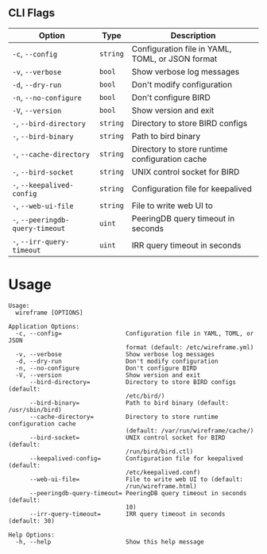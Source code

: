 <!-- Code generated DO NOT EDIT -->
## CLI Flags
| Option | Type | Description |
|--------|------|-------------|
| `-c`, `--config` | `string` | Configuration file in YAML, TOML, or JSON format |
| `-v`, `--verbose` | `bool` | Show verbose log messages |
| `-d`, `--dry-run` | `bool` | Don't modify configuration |
| `-n`, `--no-configure` | `bool` | Don't configure BIRD |
| `-V`, `--version` | `bool` | Show version and exit |
| `-`, `--bird-directory` | `string` | Directory to store BIRD configs |
| `-`, `--bird-binary` | `string` | Path to bird binary |
| `-`, `--cache-directory` | `string` | Directory to store runtime configuration cache |
| `-`, `--bird-socket` | `string` | UNIX control socket for BIRD |
| `-`, `--keepalived-config` | `string` | Configuration file for keepalived |
| `-`, `--web-ui-file` | `string` | File to write web UI to |
| `-`, `--peeringdb-query-timeout` | `uint` | PeeringDB query timeout in seconds |
| `-`, `--irr-query-timeout` | `uint` | IRR query timeout in seconds |
# Usage
```
Usage:
  wireframe [OPTIONS]

Application Options:
  -c, --config=                  Configuration file in YAML, TOML, or JSON
                                 format (default: /etc/wireframe.yml)
  -v, --verbose                  Show verbose log messages
  -d, --dry-run                  Don't modify configuration
  -n, --no-configure             Don't configure BIRD
  -V, --version                  Show version and exit
      --bird-directory=          Directory to store BIRD configs (default:
                                 /etc/bird/)
      --bird-binary=             Path to bird binary (default: /usr/sbin/bird)
      --cache-directory=         Directory to store runtime configuration cache
                                 (default: /var/run/wireframe/cache/)
      --bird-socket=             UNIX control socket for BIRD (default:
                                 /run/bird/bird.ctl)
      --keepalived-config=       Configuration file for keepalived (default:
                                 /etc/keepalived.conf)
      --web-ui-file=             File to write web UI to (default:
                                 /run/wireframe.html)
      --peeringdb-query-timeout= PeeringDB query timeout in seconds (default:
                                 10)
      --irr-query-timeout=       IRR query timeout in seconds (default: 30)

Help Options:
  -h, --help                     Show this help message

```
